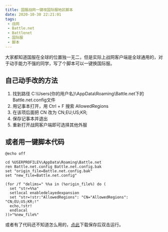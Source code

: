 ```yaml
---
title: 国服战网一键改国际服地区脚本
date: 2020-10-30 22:21:01
tags:
 - 战网
 - Battle.net
 - Battlenet
 - 国际服
 - 脚本
---
```

大家都知道国服在全球的位置独一无二，但是实际上战网客户端是全球通用的，对于动手能力不强的同学，写了个脚本可以一键换国际服。
<!-- more -->

## 自己动手改的方法
1. 找到路径 C:\Users\{你的用户名}\AppData\Roaming\Battle.net下的Battle.net.config文件
2. 用记事本打开，用 Ctrl + F 搜索 AllowedRegions
4. 在该项后面把 CN 改为 CN;EU;US;KR;
5. 保存记事本并退出
6. 重新打开战网客户端即可选择其他外服

## 或者用一键脚本代码
```
@echo off

cd %USERPROFILE%\AppData\Roaming\Battle.net
ren Battle.net.config Battle.net.config.bak
set "origin_file=Battle.net.config.bak"
set "new_file=Battle.net.config"

(for /f "delims=" %%a in (%origin_file%) do (
  set "str=%%a"
  setlocal enabledelayedexpansion
  set "str=!str:"AllowedRegions": "CN="AllowedRegions": "CN;EU;US;KR;!"
  echo,!str!
  endlocal
))>"%new_file%"

```
或者有了代码还不知道怎么用的，[点此](https://prelude.cc/whoami/battlenet.bat)下载保存后双击运行。